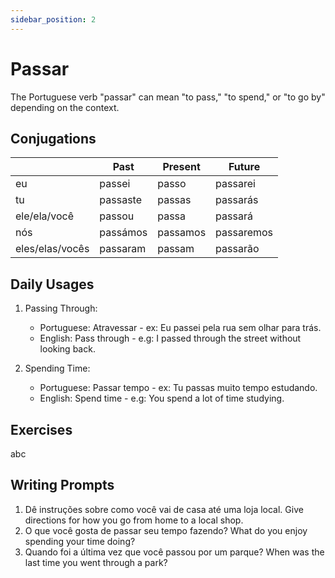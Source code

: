 ```yaml
---
sidebar_position: 2
---
```


# Passar

The Portuguese verb "passar" can mean "to pass," "to spend," or "to go by" depending on the context.

## Conjugations

|                 | Past     | Present  | Future     |
| --------------- | -------- | -------- | ---------- |
| eu              | passei   | passo    | passarei   |
| tu              | passaste | passas   | passarás   |
| ele/ela/você    | passou   | passa    | passará    |
| nós             | passámos | passamos | passaremos |
| eles/elas/vocês | passaram | passam   | passarão   |

## Daily Usages

1. Passing Through:

   - Portuguese: Atravessar - ex: Eu passei pela rua sem olhar para trás.
   - English: Pass through - e.g: I passed through the street without looking back.

2. Spending Time:

   - Portuguese: Passar tempo - ex: Tu passas muito tempo estudando.
   - English: Spend time - e.g: You spend a lot of time studying.

## Exercises

abc

## Writing Prompts

1. Dê instruções sobre como você vai de casa até uma loja local. Give directions for how you go from home to a local shop.
2. O que você gosta de passar seu tempo fazendo? What do you enjoy spending your time doing?
3. Quando foi a última vez que você passou por um parque? When was the last time you went through a park?
